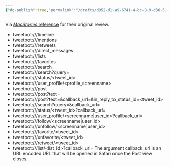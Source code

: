 ```yaml
---
{"dg-publish":true,"permalink":"/drafts/d952-d1-a9-6741-4-bc-8-9-d36-51-d320028-b22/","dgHomeLink":true,"dgPassFrontmatter":false}
---
```



Via [_MacStories_ reference](https://tapbots.net/tweetbot3/support/url-schemes/) for their original review.

- tweetbot://<screenname>/timeline
- tweetbot://<screenname>/mentions
- tweetbot://<screenname>/retweets
- tweetbot://<screenname>/direct_messages
- tweetbot://<screenname>/lists
- tweetbot://<screenname>/favorites
- tweetbot://<screenname>/search
- tweetbot://<screenname>/search?query=<text>
- tweetbot://<screenname>/status/<tweet_id>
- tweetbot://<screenname>/user_profile/<profile_screenname>
- tweetbot://<screenname>/post
- tweetbot://<screenname>/post?text=<text>
- tweetbot://<screenname>/post?text=<text>&callback_url=<url>&in_reply_to_status_id=<tweet_id>
- tweetbot://<screenname>/search?query=<text>&callback_url=<url>
- tweetbot://<screenname>/status/<tweet_id>?callback_url=<url>
- tweetbot://<screenname>/user_profile/<screenname|user_id>?callback_url=<url>
- tweetbot://<screenname>/follow/<screenname|user_id>
- tweetbot://<screenname>/unfollow/<screenname|user_id>
- tweetbot://<screenname>/favorite/<tweet_id>
- tweetbot://<screenname>/unfavorite/<tweet_id>
- tweetbot://<screenname>/retweet/<tweet_id>
- tweetbot://<screenname>/list/<list_id>?callback_url=<url>
The argument callback_url is an URL encoded URL that will be opened in Safari once the Post view closes.